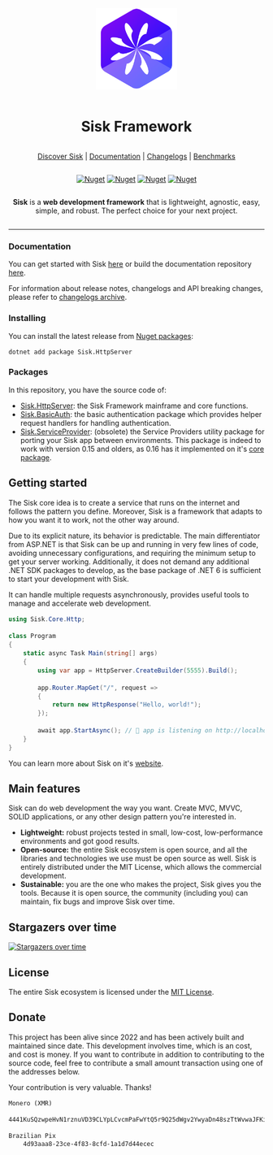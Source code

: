 ﻿<div align="center" style="display:grid;place-items:center;">
  <p>
      <a href="https://sisk.proj.pw/" target="_blank"><img width="160" src="./.github/Icon.png"></a>
  </p>
  <h1>Sisk Framework</h1>

  [Discover Sisk](https://www.sisk-framework.org/) | [Documentation](https://docs.sisk-framework.org/) | [Changelogs](https://github.com/sisk-http/archive/tree/master/changelogs) | [Benchmarks](https://github.com/sisk-http/benchmarks)

  <div>

  <a href="">[![Nuget](https://img.shields.io/nuget/dt/Sisk.HttpServer?logo=nuget)](https://www.nuget.org/packages/Sisk.HttpServer/)</a>
  <a href="">[![Nuget](https://img.shields.io/github/license/sisk-http/core)](https://github.com/sisk-http/core/blob/master/LICENSE.txt)</a>
  <a href="">[![Nuget](https://img.shields.io/badge/.net%20version-%206%20|%207%20|%208-purple.svg?logo=dotnet)](#)</a>
  <a href="">[![Nuget](https://img.shields.io/badge/platform-win%20|%20unix%20|%20osx-orange.svg)](#)</a>

  </div>

  **Sisk** is a **web development framework** that is lightweight, agnostic, easy, simple, and robust. The perfect choice for your next project.

</div>

------


### Documentation

You can get started with Sisk [here](https://docs.sisk-framework.org/) or build the documentation repository [here](https://github.com/sisk-http/docs).

For information about release notes, changelogs and API breaking changes, please refer to [changelogs archive](https://github.com/sisk-http/archive/tree/master/changelogs).

### Installing

You can install the latest release from [Nuget packages](https://www.nuget.org/packages/Sisk.HttpServer/):

```
dotnet add package Sisk.HttpServer
```

### Packages

In this repository, you have the source code of:

  - [Sisk.HttpServer](src): the Sisk Framework mainframe and core functions.
  - [Sisk.BasicAuth](extensions/Sisk.BasicAuth): the basic authentication package which provides helper request handlers for handling authentication.
  - [Sisk.ServiceProvider](extensions/Sisk.ServiceProvider): (obsolete) the Service Providers utility package for porting your Sisk app between environments. This package is indeed to work with version 0.15 and olders, as 0.16 has it implemented on it's [core package](https://github.com/sisk-http/docs/blob/master/archive/0.16/service-providers-migration.md).

## Getting started

The Sisk core idea is to create a service that runs on the internet and follows the pattern you define. Moreover, Sisk is a framework that adapts to how you want it to work, not the other way around.

Due to its explicit nature, its behavior is predictable. The main differentiator from ASP.NET is that Sisk can be up and running in very few lines of code, avoiding unnecessary configurations, and requiring the minimum setup to get your server working. Additionally, it does not demand any additional .NET SDK packages to develop, as the base package of .NET 6 is sufficient to start your development with Sisk.

It can handle multiple requests asynchronously, provides useful tools to manage and accelerate web development.

```c#
using Sisk.Core.Http;

class Program
{
    static async Task Main(string[] args)
    {
        using var app = HttpServer.CreateBuilder(5555).Build();

        app.Router.MapGet("/", request =>
        {
            return new HttpResponse("Hello, world!");
        });

        await app.StartAsync(); // 🚀 app is listening on http://localhost:5555/
    }
}
```

You can learn more about Sisk on it's [website](https://www.sisk-framework.org/).

## Main features

Sisk can do web development the way you want. Create MVC, MVVC, SOLID applications, or any other design pattern you're interested in.

- **Lightweight:** robust projects tested in small, low-cost, low-performance environments and got good results.
- **Open-source:** the entire Sisk ecosystem is open source, and all the libraries and technologies we use must be open source as well. Sisk is entirely distributed under the MIT License, which allows the commercial development.
- **Sustainable:** you are the one who makes the project, Sisk gives you the tools. Because it is open source, the community (including you) can maintain, fix bugs and improve Sisk over time.

## Stargazers over time

[![Stargazers over time](https://starchart.cc/sisk-http/core.svg?variant=light)](https://starchart.cc/sisk-http/core)

## License

The entire Sisk ecosystem is licensed under the [MIT License](https://sisk.project-principium.dev/license).

## Donate

This project has been alive since 2022 and has been actively built and maintained since date. This development involves time, which is an cost, and cost is money. If you want to contribute in addition to contributing to the source code, feel free to contribute a small amount transaction using one of the addresses below.

Your contribution is very valuable. Thanks!

```
Monero (XMR)
    4441KuSQzwpeHvN1rznuVD39CLYpLCvcmPaFwYtQ5r9Q25dWgv2YwyaDn48szTtWvwaJFKicpQUXNCtbPcw3Qvmn8GtgzDf

Brazilian Pix
    4d93aaa8-23ce-4f83-8cfd-1a1d7d44ecec
```